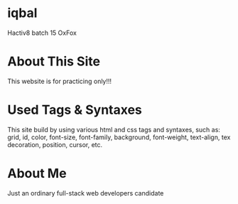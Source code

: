 # iqbal
Hactiv8 batch 15 OxFox
# About This Site
This website is for practicing only!!!
# Used Tags & Syntaxes
This site build by using various html and css tags and syntaxes, such as:
grid, id, color, font-size, font-family, background, font-weight, text-align, tex decoration, position, cursor, etc.
# About Me
Just an ordinary full-stack web developers candidate
